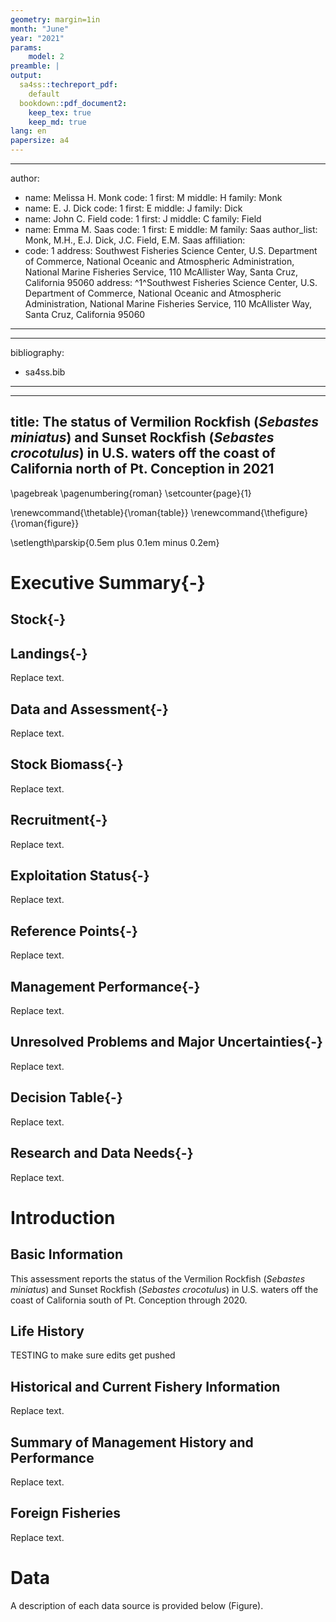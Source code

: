 ```yaml
---
geometry: margin=1in
month: "June"
year: "2021"
params:
    model: 2
preamble: |
output:
  sa4ss::techreport_pdf:
    default
  bookdown::pdf_document2:
    keep_tex: true
    keep_md: true
lang: en
papersize: a4
---
```




<!--chapter:end:00a.Rmd-->

---
author:
  - name: Melissa H. Monk
    code: 1
    first: M
    middle: H
    family: Monk
  - name: E. J. Dick
    code: 1
    first: E
    middle: J
    family: Dick
  - name: John C. Field
    code: 1
    first: J
    middle: C
    family: Field
  - name: Emma M. Saas
    code: 1
    first: E
    middle: M
    family: Saas
author_list: Monk, M.H., E.J. Dick, J.C. Field, E.M. Saas
affiliation:
  - code: 1
    address: Southwest Fisheries Science Center, U.S. Department of Commerce, National
      Oceanic and Atmospheric Administration, National Marine Fisheries Service, 110
      McAllister Way, Santa Cruz, California 95060
address: ^1^Southwest Fisheries Science Center, U.S. Department of Commerce, National
  Oceanic and Atmospheric Administration, National Marine Fisheries Service, 110 McAllister
  Way, Santa Cruz, California 95060
---

<!--chapter:end:00authorsnorth.Rmd-->

---
bibliography:
  - sa4ss.bib
---

<!--chapter:end:00bibliography.Rmd-->

---
title: The status of Vermilion Rockfish (_Sebastes miniatus_) and Sunset Rockfish 
(_Sebastes crocotulus_) in U.S. waters off the coast of California north of Pt. 
Conception in 2021
---

<!--chapter:end:00titlenorth.Rmd-->

\pagebreak
\pagenumbering{roman}
\setcounter{page}{1}

\renewcommand{\thetable}{\roman{table}}
\renewcommand{\thefigure}{\roman{figure}}


\setlength\parskip{0.5em plus 0.1em minus 0.2em}

<!--chapter:end:01a.Rmd-->


# Executive Summary{-}
## Stock{-}

## Landings{-}
Replace text.

## Data and Assessment{-}
Replace text.

## Stock Biomass{-}
Replace text.

## Recruitment{-}
Replace text.

## Exploitation Status{-}
Replace text.

## Reference Points{-}
Replace text.

## Management Performance{-}
Replace text.

## Unresolved Problems and Major Uncertainties{-}
Replace text.

## Decision Table{-}
Replace text.

## Research and Data Needs{-}
Replace text.

<!--chapter:end:01executive.Rmd-->

# Introduction
## Basic Information
This assessment reports the status of the 
Vermilion Rockfish (_Sebastes miniatus_) and Sunset Rockfish 
(_Sebastes crocotulus_) in U.S. waters off the coast of California south
  of Pt. Conception through 2020.

## Life History
TESTING to make sure edits get pushed


## Historical and Current Fishery Information
Replace text.

## Summary of Management History and Performance
Replace text.

## Foreign Fisheries
Replace text.



<!--chapter:end:11introduction.Rmd-->

# Data
A description of each data source is provided below (Figure).

<!--chapter:end:20data.Rmd-->

